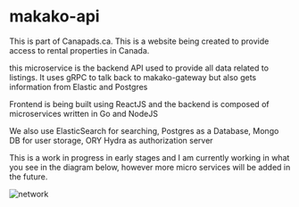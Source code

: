# makako-api

This is part of Canapads.ca.  This is a website being created to provide access to rental properties in Canada. 

this microservice is the backend API used to provide all data related to listings. It uses gRPC to talk back to makako-gateway but also gets information from Elastic and Postgres

Frontend is being built using ReactJS and the backend is composed of microservices written in Go and NodeJS

We also use ElasticSearch for searching, Postgres as a Database, Mongo DB for user storage, ORY Hydra as authorization server 

This is a work in progress in early stages and I am currently working in what you see in the diagram below, however more micro services will be added in the future.

![network](https://jorgebautista.dev/images/canapads/canapads2.png)
